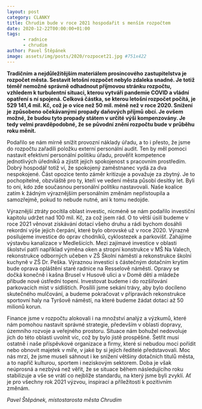 ```yaml
---
layout: post
category: CLANKY
title: Chrudim bude v roce 2021 hospodařit s menším rozpočtem
date: 2020-12-22T00:00:00+01:00
tags: 
      - radnice
      - chrudim
author: Pavel Štěpánek
image: assets/img/posts/2020/rozpocet21.jpg #751x422
---
```


**Tradičním a nejdůležitějším materiálem prosincového zastupitelstva je rozpočet města. Sestavit letošní rozpočet nebylo zdaleka snadné. Je totiž téměř nemožné správně odhadnout příjmovou stránku rozpočtu, vzhledem k turbulentní situaci, kterou vytváří pandemie COVID a vládní opatření s ní spojená. Celková částka, se kterou letošní rozpočet počítá, je 529 141,4 mil. Kč, což je o více než 50 mil. méně než v roce 2020. Snížení je způsobeno očekávanými propady daňových příjmů obcí. Je ovšem možné, že budou tyto propady státem v určité výši kompenzovány. Je tedy velmi pravděpodobné, že se původní znění rozpočtu bude v průběhu roku měnit.**

Podařilo se nám mírně snížit provozní náklady úřadu, a to i přesto, že jsme do rozpočtu zařadili položku externí personální audit. Ten by měl pomoci nastavit efektivní personální politiku úřadu, prověřit kompetence jednotlivých úředníků a zjistit jejich spokojenost s pracovním prostředím. Dobrý hospodář totiž ví, že spokojený zaměstnanec vydá za dva nespokojené. Část opozice tento záměr kritizuje a považuje za zbytný. Je to pochopitelné, obzvláště pro ty, kteří ve vedení města působí desítky let. Byli to oni, kdo zde současnou personální politiku nastavovali. Naše koalice zatím k žádným výraznějším personálním změnám nepřistoupila a samozřejmě, pokud to nebude nutné, ani k tomu nedojde.

Výraznější ztráty pocítila oblast investic, nicméně se nám podařilo investiční kapitolu udržet nad 100 mil. Kč, za což jsem rád. O to větší úsilí budeme v roce 2021 věnovat získávání dotací všeho druhu a rádi bychom dosáhli rekordní výše jejich čerpání, které bylo obrovské už v roce 2020. Výrazně posilujeme investice do oprav chodníků, cyklostezek a parkovišť. Zahájíme výstavbu kanalizace v Medlešicích. Mezi zajímavé investice v oblasti školství patří například výměna oken a stropní konstrukce v MŠ Na Valech, rekonstrukce odborných učeben v ZŠ Školní náměstí a rekonstrukce školní kuchyně v ZŠ Dr. Peška. Výraznou investicí s částečným dotačním krytím bude oprava opláštění staré radnice na Resselově náměstí. Opravy se dočká konečně i kašna Brusel v Husově ulici a v Domě dětí a mládeže přibude nové ústřední topení. Investovat budeme i do rozšiřování parkovacích míst v sídlištích. Posílili jsme sekání trávy, aby bylo docíleno skutečného mulčování, a budeme pokračovat v přípravách rekonstrukce sportovní haly na Tyršově náměstí, na které budeme žádat dotaci až 50 milionů korun.

Finance jsme v rozpočtu alokovali i na množství analýz a výzkumů, které nám pomohou nastavit správné strategie, především v oblasti dopravy, územního rozvoje a veřejného prostoru. Situace nám bohužel nedovoluje jich do této oblasti uvolnit víc, což by bylo jistě prospěšné. Šetřit musí ostatně i naše příspěvkové organizace a firmy, které si nebudou moci pořídit nebo obnovit majetek v míře, v jaké by si jejich ředitelé představovali. Moc nás mrzí, že jsme museli sáhnout i ke snížení většiny dotačních titulů města, a to napříč kulturou, sportem i neziskovým sektorem. Doba je však neúprosná a nezbývá než věřit, že se situace během následujícího roku stabilizuje a vše se vrátí co nejblíže standardu, na který jsme byli zvyklí. Ať je pro všechny rok 2021 výzvou, inspirací a příležitostí k pozitivním změnám.

*Pavel Štěpánek, místostarosta města Chrudim*
